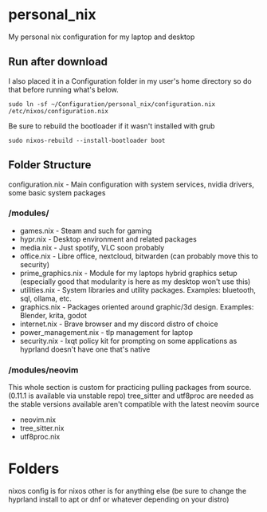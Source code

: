 # personal_nix

My personal nix configuration for my laptop and desktop

## Run after download
I also placed it in a Configuration folder in my user's home directory so do that before running what's below.

```sudo ln -sf ~/Configuration/personal_nix/configuration.nix /etc/nixos/configuration.nix```

Be sure to rebuild the bootloader if it wasn't installed with grub

```sudo nixos-rebuild --install-bootloader boot```

## Folder Structure

configuration.nix - Main configuration with system services, nvidia drivers, some basic system packages

### /modules/

* games.nix - Steam and such for gaming
* hypr.nix - Desktop environment and related packages
* media.nix - Just spotify, VLC soon probably
* office.nix - Libre office, nextcloud, bitwarden (can probably move this to security)
* prime_graphics.nix - Module for my laptops hybrid graphics setup (especially good that modularity is here as my desktop won't use this)
* utilities.nix - System libraries and utility packages. Examples: bluetooth, sql, ollama, etc.
* graphics.nix - Packages oriented around graphic/3d design. Examples: Blender, krita, godot
* internet.nix - Brave browser and my discord distro of choice
* power_management.nix - tlp management for laptop
* security.nix - lxqt policy kit for prompting on some applications as hyprland doesn't have one that's native

### /modules/neovim

This whole section is custom for practicing pulling packages from source. (0.11.1 is available via unstable repo)
tree_sitter and utf8proc are needed as the stable versions available aren't compatible with the latest neovim source

* neovim.nix
* tree_sitter.nix
* utf8proc.nix

# Folders
nixos config is for nixos other is for anything else (be sure to change the hyprland install to apt or dnf or whatever depending on your distro)
